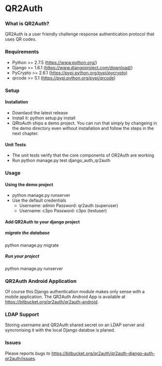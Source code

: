 # QR2Auth #


### What is QR2Auth? ###
QR2Auth is a user friendly challenge response authentication protocol that uses QR codes.


### Requirements ###
* Python >= 2.7.5      (https://www.python.org/)
* Django >= 1.6.1      (https://www.djangoproject.com/download/)
* PyCrypto >= 2.6.1    (https://pypi.python.org/pypi/pycrypto)
* qrcode >= 5.1        (https://pypi.python.org/pypi/qrcode)


### Setup ###
#### Installation ####
* Downlaod the latest release
* Install it: python setup.py install
* QRtoAuth ships a demo project. You can run that simply by changeing in the demo directory even without installation and follow the steps in the next chapter.

#### Unit Tests ####
* The unit tests verify that the core components of OR2Auth are working
* Run python manage.py test django\_auth\_qr2auth


### Usage ###
#### Using the demo project ####
* python manage.py runserver
* Use the default credentials
    * Username: admin Password: qr2auth (superuser)
    * Username: c3po Password: c3po     (testuser)

#### Add QR2Auth to your django project ####
##### migrate the database #####
python manage.py migrate

##### Run your project #####
python manage.py runserver


### QR2Auth Android Application ###
Of course this Django authentication module makes only sense with a mobile application.
The QR2Auth Android App is available at https://bitbucket.org/qr2auth/qr2auth-android.


### LDAP Support ###
Storing username and QR2Auth shared secret on an LDAP server and syncronising it with the local Django databse is
planed.


### Issues ###
Please reports bugs to https://bitbucket.org/qr2auth/qr2auth-django-auth-qr2auth/issues.
